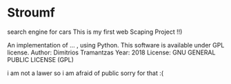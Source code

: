 # Stroumf
search engine for cars
This is my first web Scaping Project !!)

An implementation of ... ,
using Python.
This software is available under GPL license.
Author: Dimitrios Tramantzas
Year: 2018
License: GNU GENERAL PUBLIC LICENSE (GPL)



i am not a lawer so i am afraid of public sorry for that :(
